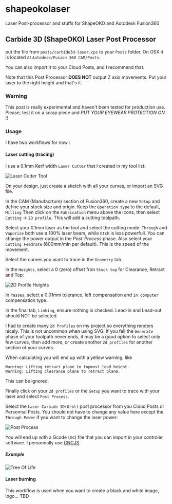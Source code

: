 # shapeokolaser
Laser Post-processor and stuffs for ShapeOKO and Autodesk Fusion360 

## Carbide 3D (ShapeOKO) Laser Post Processor

put the file from `posts/carbide3d-laser.cps` to your `Posts` folder. On OSX it is located at `Autodesk/Fusion 360 CAM/Posts`.

You can also import it to your Cloud Posts, and I recommend that.

Note that this Post Processor **DOES NOT** output Z axis movements. Put your laser to the right height and that's it.

### Warning
This post is really experimental and haven't been tested for production use. Please, test it on a scrap piece and *PUT YOUR EYEWEAR PROTECTION ON* !!

### Usage
I have two workflows for now : 

#### Laser cutting (tracing)
I use a 0.1mm Kerf width `Laser Cutter` that I created in my tool list:

![Laser Cutter Tool](pictures/laser-tool.png?raw=true "Laser Cutter Tool")

On your design, just create a sketch with all your curves, or import an SVG file.

In the CAM (Manufacrture) section of Fusion360, create a new `Setup` and define your stock size and origin. Keep the `Operation type` to the default, `Milling`
Then click on the `Fabrication` menu above the icons, then select `Cutting` -> `2D profile`.
This will add a cutting toolpath.

Select your 0.1mm laser as the tool and select the cutting mode. `Through` and `Vaporise` both use a 100% laser beam, while `Etch` is less powerfull. You can change the power output in the *Post-Process* phase.
Also select your `Cutting Feedrate` (600mm/min per default). This is the speed of the movement.

Select the curves you want to trace in the `Geometry` tab.

In the `Heights`, select a 0 (zero) offset fron `Stock top` for Clearance, Retract and Top:

![2D Profile Heights](pictures/2d-profile.png?raw=true "2D Profile Heights")

In `Passes`, select a 0.01mm tolerance, left compensation and `in computer` compensation type.

In the final tab, `Linking`, ensure nothing is checked. Lead-in and Lead-out should NOT be selected.

I had to create many `2d Profiles` on my project so everything renders nicely. This is not uncommon when using SVG. If you fell the `Generate` phase of your toolpath never ends, it may be a good option to select only few curves, then add more, or create another `2d profiles` for another section of your curves.

When calculating you will end up with a yellow warning, like 

```text
Warning: Lifting retract plane to topmost lead height.
Warning: Lifting clearance plane to retract plane.
```

This can be ignored.

Finally click on your `2d profiles` or the `Setup` you want to trace with your laser and select `Post Process`.

Select the `Laser Carbide 3D(Grbl)` post processor from you Cloud Posts or Personnal Posts.
You should not have to change any value here except the `Through Power` if you want to change the laser power:

![Post Process](pictures/post-process.png?raw=true "Post Process")

You will end up with a Gcode (nc) file that you can import in your controler software. I personnally use [CNCJS](https://cnc.js.org/).

##### Example
![Tree Of Life](pictures/treeOfLife.png?raw=true "Tree Of Life")

#### Laser burning
This workflow is used when you want to create a black and white image, logo...
TBD
